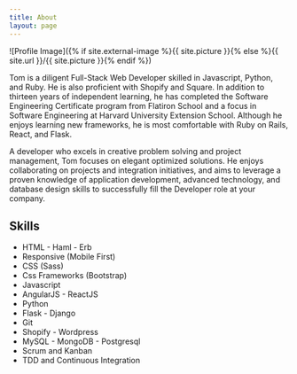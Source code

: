 ```yaml
---
title: About
layout: page
---
```

![Profile Image]({% if site.external-image %}{{ site.picture }}{% else %}{{ site.url }}/{{ site.picture }}{% endif %})

<p>Tom is a diligent Full-Stack Web Developer skilled in Javascript, Python, and Ruby. He is also proficient with Shopify and Square. In addition to thirteen years of independent learning, he has completed the Software Engineering Certificate program from Flatiron School and a focus in Software Engineering at Harvard University Extension School. Although he enjoys learning new frameworks, he is most comfortable with Ruby on Rails, React, and Flask.</p>

<p>A developer who excels in creative problem solving and project management, Tom focuses on elegant optimized solutions. He enjoys collaborating on projects and integration initiatives, and aims to leverage a proven knowledge of application development, advanced technology, and database design skills to successfully fill the Developer role at your company.</p>

<h2>Skills</h2>

<ul class="skill-list">
	<li>HTML - Haml - Erb</li>
	<li>Responsive (Mobile First)</li>
	<li>CSS (Sass)</li>
	<li>Css Frameworks (Bootstrap)</li>
	<li>Javascript</li>
	<li>AngularJS - ReactJS</li>
	<li>Python</li>
	<li>Flask - Django</li>
	<li>Git</li>
	<li>Shopify - Wordpress</li>
	<li>MySQL - MongoDB - Postgresql</li>
	<li>Scrum and Kanban</li>
	<li>TDD and Continuous Integration</li>
</ul>
<!-- 
<h2>Projects</h2>

<ul>
	<li><a href="https://github.com/">Lorem Lorem</a></li>
	<li><a href="https://github.com/">Ipsum Dolor</a></li>
	<li><a href="https://github.com/">Dolor Lorem</a></li>
</ul> -->
